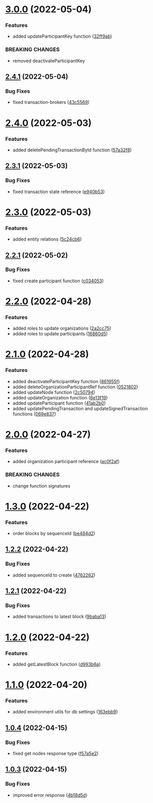 # [3.0.0](https://github.com/xilution/todd-coin-brokers/compare/v2.4.1...v3.0.0) (2022-05-04)


### Features

* added updateParticipantKey function ([32ff9ab](https://github.com/xilution/todd-coin-brokers/commit/32ff9ab7f80b1f8ca27095f0b1fb56998a6fa085))


### BREAKING CHANGES

* removed deactivateParticipantKey

## [2.4.1](https://github.com/xilution/todd-coin-brokers/compare/v2.4.0...v2.4.1) (2022-05-04)


### Bug Fixes

* fixed transaction-brokers ([43c5569](https://github.com/xilution/todd-coin-brokers/commit/43c5569cb5fba6474ae93f221e745c6c077d37ae))

# [2.4.0](https://github.com/xilution/todd-coin-brokers/compare/v2.3.1...v2.4.0) (2022-05-03)


### Features

* added deletePendingTransactionById function ([57a32f8](https://github.com/xilution/todd-coin-brokers/commit/57a32f8648e8b0fd87a065050da8761b8be6b3a3))

## [2.3.1](https://github.com/xilution/todd-coin-brokers/compare/v2.3.0...v2.3.1) (2022-05-03)


### Bug Fixes

* fixed transaction state reference ([e940b53](https://github.com/xilution/todd-coin-brokers/commit/e940b53ec954ee86db796907963f4e4210b7cf09))

# [2.3.0](https://github.com/xilution/todd-coin-brokers/compare/v2.2.1...v2.3.0) (2022-05-03)


### Features

* added entity relations ([5c24cb6](https://github.com/xilution/todd-coin-brokers/commit/5c24cb6ea8f0b86320e6d87fe47e94e29e8e8793))

## [2.2.1](https://github.com/xilution/todd-coin-brokers/compare/v2.2.0...v2.2.1) (2022-05-02)


### Bug Fixes

* fixed create participant function ([c034053](https://github.com/xilution/todd-coin-brokers/commit/c0340539cb4f767dbf479f4cb2367c52c5505cb2))

# [2.2.0](https://github.com/xilution/todd-coin-brokers/compare/v2.1.0...v2.2.0) (2022-04-28)


### Features

* added roles to update organizations ([2a2cc75](https://github.com/xilution/todd-coin-brokers/commit/2a2cc758c7c2662731578598bf9aea365219d61c))
* added roles to update participants ([16860d5](https://github.com/xilution/todd-coin-brokers/commit/16860d5ea5760dd3f36beac328669b972019b99f))

# [2.1.0](https://github.com/xilution/todd-coin-brokers/compare/v2.0.0...v2.1.0) (2022-04-28)


### Features

* added deactivateParticipantKey function ([861955f](https://github.com/xilution/todd-coin-brokers/commit/861955f3ba6f7a5f99b8f90b3d7f87dc1c36072c))
* added deleteOrganizationParticipantRef function ([0521802](https://github.com/xilution/todd-coin-brokers/commit/052180200944632dcf4271c90b7939f3ee4a59f2))
* added updateNode function ([2c50794](https://github.com/xilution/todd-coin-brokers/commit/2c50794a6f28954c52cb60df13d677e59089a87a))
* added updateOrganization function ([6e13f19](https://github.com/xilution/todd-coin-brokers/commit/6e13f1998fa6eba60727db047b86baf73bce8b71))
* added updateParticipant function ([41ab2b0](https://github.com/xilution/todd-coin-brokers/commit/41ab2b0f6b69424c32512f59eb602278f03b3b3e))
* added updatePendingTransaction and updateSignedTransaction functions ([069e837](https://github.com/xilution/todd-coin-brokers/commit/069e8378896ffb0542f2eb1d64c4f2a34243ea8c))

# [2.0.0](https://github.com/xilution/todd-coin-brokers/compare/v1.3.0...v2.0.0) (2022-04-27)


### Features

* added organization participant reference ([ac0f2af](https://github.com/xilution/todd-coin-brokers/commit/ac0f2afe963d1fbc732aee413b106f220ea64aa7))


### BREAKING CHANGES

* change function signatures

# [1.3.0](https://github.com/xilution/todd-coin-brokers/compare/v1.2.2...v1.3.0) (2022-04-22)


### Features

* order blocks by sequenceId ([be484d2](https://github.com/xilution/todd-coin-brokers/commit/be484d2974f90e2d82cc5c8b8858b1c84fbe6c9c))

## [1.2.2](https://github.com/xilution/todd-coin-brokers/compare/v1.2.1...v1.2.2) (2022-04-22)


### Bug Fixes

* added sequenceId to create ([4762262](https://github.com/xilution/todd-coin-brokers/commit/47622625e39cbc4c05a8b8ff787fb17824aa7ecb))

## [1.2.1](https://github.com/xilution/todd-coin-brokers/compare/v1.2.0...v1.2.1) (2022-04-22)


### Bug Fixes

* added transactions to latest block ([9baba13](https://github.com/xilution/todd-coin-brokers/commit/9baba13a56170e89b324f37289452e5b54594b26))

# [1.2.0](https://github.com/xilution/todd-coin-brokers/compare/v1.1.0...v1.2.0) (2022-04-22)


### Features

* added getLatestBlock function ([d993b6a](https://github.com/xilution/todd-coin-brokers/commit/d993b6a6a9a113c3e33f8f834ce7de544eba3c7e))

# [1.1.0](https://github.com/xilution/todd-coin-brokers/compare/v1.0.4...v1.1.0) (2022-04-20)


### Features

* added environment utils for db settings ([163ebb9](https://github.com/xilution/todd-coin-brokers/commit/163ebb936bd470e7f9752f7cbae49d5a2727c3bc))

## [1.0.4](https://github.com/xilution/todd-coin-brokers/compare/v1.0.3...v1.0.4) (2022-04-15)


### Bug Fixes

* fixed get nodes response type ([f57a5e2](https://github.com/xilution/todd-coin-brokers/commit/f57a5e2ea8a08ecaf33c2edc061f17faf68d4908))

## [1.0.3](https://github.com/xilution/todd-coin-brokers/compare/v1.0.2...v1.0.3) (2022-04-15)


### Bug Fixes

* improved error response ([4b18d5d](https://github.com/xilution/todd-coin-brokers/commit/4b18d5d14a17738a62c8c5d8521db9e061900f7b))
